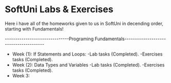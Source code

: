 # SoftUni Labs & Exercises
 Here i have all of the homeworks given to us in SoftUni in decending order, starting with Fundamentals!
 
 -------------------------------Programing Fundamentals--------------------------------------- 
- Week (1):
If Statements and Loops:
-Lab tasks (Completed).
-Exercises tasks (Completed).
- Week (2):
Data Types and Variables
-Lab tasks (Completed).
-Exercises tasks (Completed).
- Week 3:

